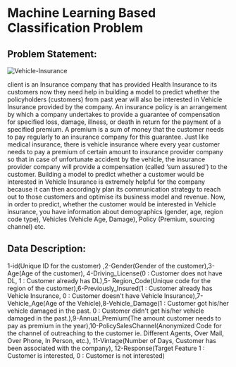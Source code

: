 # Machine Learning Based Classification Problem

## Problem Statement:

![Vehicle-Insurance](https://user-images.githubusercontent.com/66259814/103484701-e8634900-4e16-11eb-8549-adbd2c70609d.png)

client is an Insurance company that has provided Health Insurance to its customers now they need help in building a model to predict whether the policyholders (customers) from past year will also be interested in Vehicle Insurance provided by the company. An insurance policy is an arrangement by which a company undertakes to provide a guarantee of compensation for specified loss, damage, illness, or death in return for the payment of a specified premium. A premium is a sum of money that the customer needs to pay regularly to an insurance company for this guarantee.
Just like medical insurance, there is vehicle insurance where every year customer needs to pay a premium of certain amount to insurance provider company so that in case of unfortunate accident by the vehicle, the insurance provider company will provide a compensation (called ‘sum assured’) to the customer. Building a model to predict whether a customer would be interested in Vehicle Insurance is extremely helpful for the company because it can then accordingly plan its communication strategy to reach out to those customers and optimise its business model and revenue.
Now, in order to predict, whether the customer would be interested in Vehicle insurance, you have information about demographics (gender, age, region code type), Vehicles (Vehicle Age, Damage), Policy (Premium, sourcing channel) etc.


## Data Description:

1-id(Unique ID for the customer) ,2-Gender(Gender of the customer),3-Age(Age of the customer), 4-Driving_License(0 : Customer does not have DL, 1 : Customer already has DL),5-
Region_Code(Unique code for the region of the customer),6-Previously_Insured(1 : Customer already has Vehicle Insurance, 0 : Customer doesn't have Vehicle Insurance),7-Vehicle_Age(Age of the Vehicle),8-Vehicle_Damage(1 : Customer got his/her vehicle damaged in the past. 0 : Customer didn't get his/her vehicle damaged in the past.),9-Annual_Premium(The amount customer needs to pay as premium in the year),10-PolicySalesChannel(Anonymized Code for the channel of outreaching to the customer ie. Different Agents, Over Mail, Over Phone, In Person, etc.), 11-Vintage(Number of Days, Customer has been associated with the company), 12-Response(Target Feature 1 : Customer is interested, 0 : Customer is not interested)
